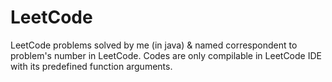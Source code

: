 # LeetCode
LeetCode problems solved by me (in java) & named correspondent to problem's number in LeetCode.
Codes are only compilable in LeetCode IDE with its predefined function arguments.
